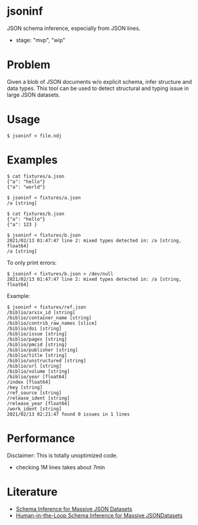 # jsoninf

JSON schema inference, especially from JSON lines.

* stage: "mvp", "wip"

# Problem

Given a blob of JSON documents w/o explicit schema, infer structure and data
types. This tool can be used to detect structural and typing issue in large
JSON datasets.

# Usage

```shell
$ jsoninf < file.ndj
```

# Examples

```shell
$ cat fixtures/a.json
{"a": "hello"}
{"a": "world"}

$ jsoninf < fixtures/a.json
/a [string]

$ cat fixtures/b.json
{"a": "hello"}
{"a": 123 }

$ jsoninf < fixtures/b.json
2021/02/13 01:47:47 line 2: mixed types detected in: /a [string, float64]
/a [string]
```

To only print errors:

```shell
$ jsoninf < fixtures/b.json > /dev/null
2021/02/13 01:47:47 line 2: mixed types detected in: /a [string, float64]
```

Example:

```
$ jsoninf < fixtures/ref.json
/biblio/arxiv_id [string]
/biblio/container_name [string]
/biblio/contrib_raw_names [slice]
/biblio/doi [string]
/biblio/issue [string]
/biblio/pages [string]
/biblio/pmcid [string]
/biblio/publisher [string]
/biblio/title [string]
/biblio/unstructured [string]
/biblio/url [string]
/biblio/volume [string]
/biblio/year [float64]
/index [float64]
/key [string]
/ref_source [string]
/release_ident [string]
/release_year [float64]
/work_ident [string]
2021/02/13 02:21:47 found 0 issues in 1 lines
```

# Performance

Disclaimer: This is totally unoptimized code.

* checking 1M lines takes about 7min

# Literature

* [Schema Inference for Massive JSON Datasets](https://openproceedings.org/2017/conf/edbt/paper-62.pdf)
* [Human-in-the-Loop Schema Inference for Massive JSONDatasets](https://openproceedings.org/2020/conf/edbt/paper_318.pdf)


